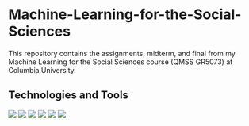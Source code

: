 # Machine-Learning-for-the-Social-Sciences
This repository contains the assignments, midterm, and final from my Machine Learning for the Social Sciences course (QMSS GR5073) at Columbia University. 

## Technologies and Tools
![](https://img.shields.io/badge/Python-informational?style=flat&logo=python&logoColor=white&color=#012169) ![](https://img.shields.io/badge/NumPy-informational?style=flat&logo=numpy&logoColor=white) ![](https://img.shields.io/badge/pandas-informational?style=flat&logo=pandas&logoColor=white) ![](https://img.shields.io/badge/scikitlearn-informational?style=flat&logo=scikitlearn&logoColor=white) ![](https://img.shields.io/badge/Keras-informational?style=flat&logo=keras&logoColor=white) ![](https://img.shields.io/badge/Jupyter-informational?style=flat&logo=jupyter&logoColor=white) 



